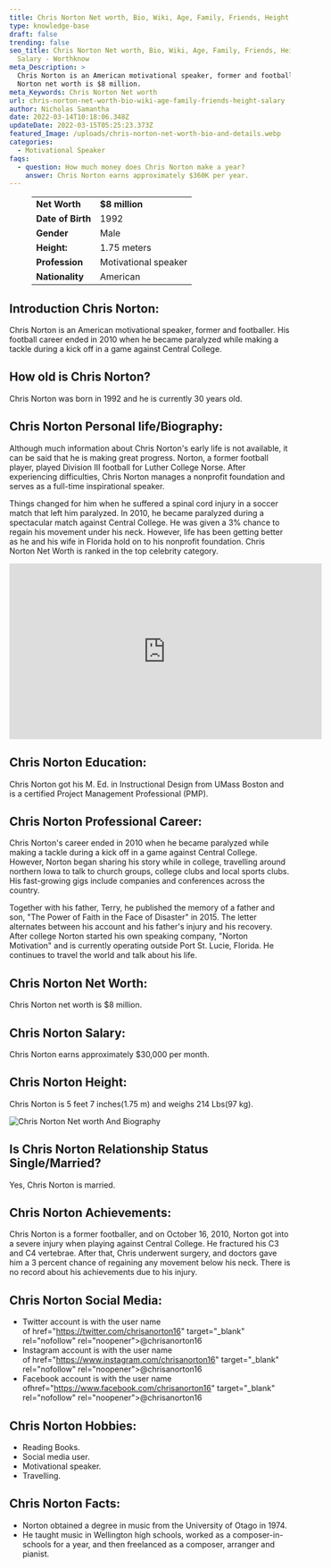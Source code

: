 ```yaml
---
title: Chris Norton Net worth, Bio, Wiki, Age, Family, Friends, Height & Salary
type: knowledge-base
draft: false
trending: false
seo_title: Chris Norton Net worth, Bio, Wiki, Age, Family, Friends, Height &
  Salary - Worthknow
meta_Description: >
  Chris Norton is an American motivational speaker, former and footballer. Chris
  Norton net worth is $8 million.
meta_Keywords: Chris Norton Net worth
url: chris-norton-net-worth-bio-wiki-age-family-friends-height-salary
author: Nicholas Samantha
date: 2022-03-14T10:18:06.348Z
updateDate: 2022-03-15T05:25:23.373Z
featured_Image: /uploads/chris-norton-net-worth-bio-and-details.webp
categories:
  - Motivational Speaker
faqs:
  - question: How much money does Chris Norton make a year?
    answer: Chris Norton earns approximately $360K per year.
---
```

<figure class="wp-block-table is-style-stripes">
  <table>
    <tbody>
      <tr>
        <td>
          <strong>Net Worth</strong>
        </td>
        <td>
          <strong>$8 million</strong>
        </td>
      </tr>
      <tr>
        <td>
          <strong>Date of Birth</strong>
        </td>
        <td>1992</td>
      </tr>
      <tr>
        <td>
          <strong>Gender</strong>
        </td>
        <td>Male</td>
      </tr>
      <tr>
        <td>
          <strong>Height:</strong>
        </td>
        <td>1.75 meters</td>
      </tr>
      <tr>
        <td>
          <strong>Profession</strong>
        </td>
        <td>Motivational speaker</td>
      </tr>
      <tr>
        <td>
          <strong>Nationality</strong>
        </td>
        <td>American</td>
      </tr>
    </tbody>
  </table>
</figure>

## **Introduction Chris Norton:**

Chris Norton is an American motivational speaker, former and footballer. His football career ended in 2010 when he became paralyzed while making a tackle during a kick off in a game against Central College.

## **How old is Chris Norton?**

Chris Norton was born in 1992 and he is currently 30 years old.

## **Chris Norton Perso**nal life/Biography:

Although much information about Chris Norton's early life is not available, it can be said that he is making great progress. Norton, a former football player, played Division III football for Luther College Norse. After experiencing difficulties, Chris Norton manages a nonprofit foundation and serves as a full-time inspirational speaker.

Things changed for him when he suffered a spinal cord injury in a soccer match that left him paralyzed. In 2010, he became paralyzed during a spectacular match against Central College. He was given a 3% chance to regain his movement under his neck. However, life has been getting better as he and his wife in Florida hold on to his nonprofit foundation. Chris Norton Net Worth is ranked in the top celebrity category.

<iframe width="560" height="315" src="https://www.youtube.com/embed/rcPzbQIjNwc" title="YouTube video player" frameborder="0" allow="accelerometer; autoplay; clipboard-write; encrypted-media; gyroscope; picture-in-picture" allowfullscreen></iframe>

## **Chris Norton Education:**

Chris Norton got his M. Ed. in Instructional Design from UMass Boston and is a certified Project Management Professional (PMP).

## **Chris Norton Professional Career:**

Chris Norton's career ended in 2010 when he became paralyzed while making a tackle during a kick off in a game against Central College. However, Norton began sharing his story while in college, travelling around northern Iowa to talk to church groups, college clubs and local sports clubs. His fast-growing gigs include companies and conferences across the country. 

Together with his father, Terry, he published the memory of a father and son, "The Power of Faith in the Face of Disaster" in 2015. The letter alternates between his account and his father's injury and his recovery. After college Norton started his own speaking company, "Norton Motivation" and is currently operating outside Port St. Lucie, Florida. He continues to travel the world and talk about his life.

## **Chris Norton Net Worth:**

Chris Norton net worth is $8 million.

## **Chris Norton Salary:**

Chris Norton earns approximately $30,000 per month.

## **Chris Norton Height:**

Chris Norton is 5 feet 7 inches(1.75 m) and weighs 214 Lbs(97 kg).

![Chris Norton Net worth And Biography](/uploads/chris-norton-net-worth-.webp)

## **Is Chris Norton Relationship Status Single/Married?**

Yes, Chris Norton is married.

## **Chris Norton Achievements:**

Chris Norton is a former footballer, and on October 16, 2010, Norton got into a severe injury when playing against Central College. He fractured his C3 and C4 vertebrae. After that, Chris underwent surgery, and doctors gave him a 3 percent chance of regaining any movement below his neck. There is no record about his achievements due to his injury.

## **Chris Norton Social Media:**

* Twitter account is with the user name of href="https://twitter.com/chrisanorton16" target="_blank" rel="nofollow" rel="noopener">@chrisanorton16</a>
* Instagram account is with the user name of href="https://www.instagram.com/chrisanorton16" target="_blank" rel="nofollow" rel="noopener">@chrisanorton16</a>
* Facebook account is with the user name ofhref="https://www.facebook.com/chrisanorton16" target="_blank" rel="nofollow" rel="noopener">@chrisanorton16</a>

## **Chris Norton Hobbies:**

* Reading Books.
* Social media user.
* Motivational speaker.
* Travelling.

## **Chris Norton Facts:**

* Norton obtained a degree in music from the University of Otago in 1974. 
* He taught music in Wellington high schools, worked as a composer-in-schools for a year, and then freelanced as a composer, arranger and pianist.